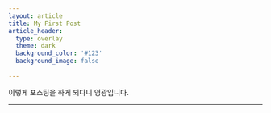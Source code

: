 ```yaml
---
layout: article
title: My First Post
article_header:
  type: overlay
  theme: dark
  background_color: '#123'
  background_image: false
  
---
```


이렇게 포스팅을 하게 되다니 영광입니다. 

---
